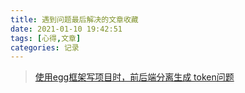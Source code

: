 ```yaml
---
title: 遇到问题最后解决的文章收藏
date: 2021-01-10 19:42:51
tags: [心得,文章]
categories: 记录
---
```



> [使用egg框架写项目时，前后端分离生成 token问题](https://blog.csdn.net/weixin_43704471/article/details/91633142)